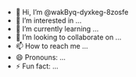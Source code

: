 - 👋 Hi, I’m @wakByq-dyxkeg-8zosfe
- 👀 I’m interested in ...
- 🌱 I’m currently learning ...
- 💞️ I’m looking to collaborate on ...
- 📫 How to reach me ...
- 😄 Pronouns: ...
- ⚡ Fun fact: ...

<!---
wakByq-dyxkeg-8zosfe/wakByq-dyxkeg-8zosfe is a ✨ special ✨ repository because its `README.md` (this file) appears on your GitHub profile.
You can click the Preview link to take a look at your changes.
--->
